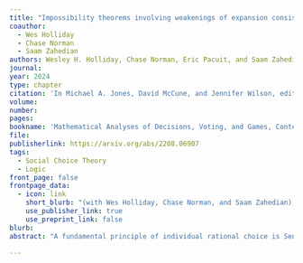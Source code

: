 ```yaml
---
title: "Impossibility theorems involving weakenings of expansion consistency and resoluteness in voting"
coauthor: 
  - Wes Holliday
  - Chase Norman
  - Saam Zahedian
authors: Wesley H. Holliday, Chase Norman, Eric Pacuit, and Saam Zahedian
journal: 
year: 2024
type: chapter
citation: 'In Michael A. Jones, David McCune, and Jennifer Wilson, editors, *Mathematical Analyses of Decisions, Voting, and Games*, Contemporary Mathematics. American Mathematical Society, Forthcoming.'
volume:
number:
pages:
bookname: 'Mathematical Analyses of Decisions, Voting, and Games, Contemporary Mathematics. American Mathematical Society'
file: 
publisherlink: https://arxiv.org/abs/2208.06907
tags: 
  - Social Choice Theory
  - Logic
front_page: false
frontpage_data:
  - icon: link
    short_blurb: "(with Wes Holliday, Chase Norman, and Saam Zahedian), Mathematical Analyses of Decisions, Voting, and Games, 2024" 
    use_publisher_link: true
    use_preprint_link: false
blurb: 
abstract: "A fundamental principle of individual rational choice is Sen's $\\gamma$ axiom, also known as *expansion consistency*, stating that any alternative chosen from each of two menus must be chosen from the union of the menus. Expansion consistency can also be formulated in the setting of social choice. In voting theory, it states that any candidate chosen from two fields of candidates must be chosen from the combined field of candidates. An important special case of the axiom is *binary* expansion consistency, which states that any candidate chosen from an initial field of candidates and chosen in a head-to-head match with a new candidate must also be chosen when the new candidate is added to the field, thereby ruling out *spoiler effects*. In this paper, we study the tension between this weakening of expansion consistency and weakenings of *resoluteness*, an axiom demanding the choice of a single candidate in any election. As is well known, resoluteness is inconsistent with basic fairness conditions on social choice, namely anonymity and neutrality. Here we prove that even significant weakenings of resoluteness, which are consistent with anonymity and neutrality, are inconsistent with binary expansion consistency. The proofs make use of SAT solving, with the correctness of a SAT encoding formally verified in the Lean Theorem Prover, as well as a strategy for generalizing impossibility theorems obtained for special types of voting methods (namely majoritarian and pairwise voting methods) to impossibility theorems for arbitrary voting methods. This proof strategy may  be of independent interest for its potential applicability to other impossibility theorems in social choice."

---
```

    
